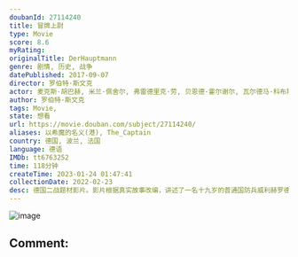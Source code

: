 ```yaml
---
doubanId: 27114240
title: 冒牌上尉
type: Movie
score: 8.6
myRating: 
originalTitle: DerHauptmann
genre: 剧情, 历史, 战争
datePublished: 2017-09-07
director: 罗伯特·斯文克
actor: 麦克斯·胡巴赫, 米兰·佩舍尔, 弗雷德里克·劳, 贝恩德·霍尔谢尔, 瓦尔德马·科布斯, 亚历山大·费林, 萨缪尔·芬齐, 欧根妮·安泽林, 香侬·斯塔勒, undefined
author: 罗伯特·斯文克
tags: Movie, 
state: 想看
url: https://movie.douban.com/subject/27114240/
aliases: 以希魔的名义(港), The_Captain
country: 德国, 波兰, 法国
language: 德语
IMDb: tt6763252
time: 118分钟
createTime: 2023-01-24 01:47:41
collectionDate: 2022-02-23
desc: 德国二战题材影片。影片根据真实故事改编，讲述了一名十九岁的普通国防兵威利赫罗德在二战最后两周内成为所谓的“埃姆斯兰德刽子手”的故事。他凭借捡到的上尉制服而假冒军官，将溃散的其他士兵聚集起来组成特别任务...
---
```


![image](p2516702580.jpg)

Comment: 
---

